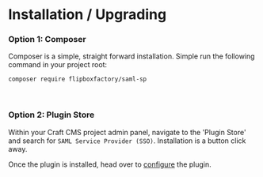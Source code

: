 # Installation / Upgrading

### Option 1: Composer
Composer is a simple, straight forward installation.  Simple run the following command in your project root:

```bash
composer require flipboxfactory/saml-sp
```

&nbsp;

### Option 2: Plugin Store
Within your Craft CMS project admin panel, navigate to the 'Plugin Store' and search for `SAML Service Provider (SSO)`.  Installation
is a button click away.


Once the plugin is installed, head over to [configure](/configure/) the plugin.